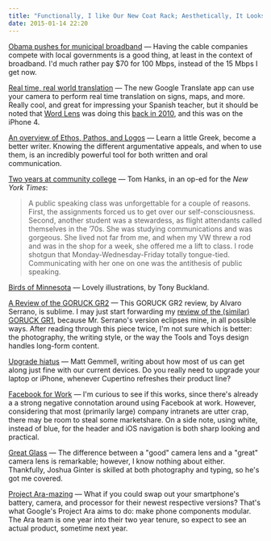 ```yaml
---
title: "Functionally, I like Our New Coat Rack; Aesthetically, It Looks like an Alien"
date: 2015-01-14 22:20
---
```


[Obama pushes for municipal broadband](http://www.vox.com/2015/1/14/7546865/obama-municipal-broadband-fcc) &mdash; Having the cable companies compete with local governments is a good thing, at least in the context of broadband. I'd much rather pay $70 for 100 Mbps, instead of the 15 Mbps I get now. 

[Real time, real world translation](http://googletranslate.blogspot.com/2015/01/hallo-hola-ola-to-new-more-powerful_14.html) &mdash; The new Google Translate app can use your camera to perform real time translation on signs, maps, and more. Really cool, and great for impressing your Spanish teacher, but it should be noted that [Word Lens](https://itunes.apple.com/us/app/word-lens/id383463868?mt=8) was doing this [back in 2010](http://www.theguardian.com/technology/blog/2010/dec/20/word-lens-app-translates), and this was on the iPhone 4. 

[An overview of Ethos, Pathos, and Logos](http://courses.durhamtech.edu/perkins/aris.html) &mdash; Learn a little Greek, become a better writer. Knowing the different argumentative appeals, and when to use them, is an incredibly powerful tool for both written and oral communication.

[Two years at community college](http://www.nytimes.com/2015/01/14/opinion/tom-hanks-on-his-two-years-at-chabot-college.html?_r=0) &mdash; Tom Hanks, in an op-ed for the _New York Times_: 

> A public speaking class was unforgettable for a couple of reasons. First, the assignments forced us to get over our self-consciousness. Second, another student was a stewardess, as flight attendants called themselves in the ’70s. She was studying communications and was gorgeous. She lived not far from me, and when my VW threw a rod and was in the shop for a week, she offered me a lift to class. I rode shotgun that Monday-Wednesday-Friday totally tongue-tied. Communicating with her one on one was the antithesis of public speaking.

[Birds of Minnesota](http://birdsofminnesota.com/) &mdash; Lovely illustrations, by Tony Buckland. 

[A Review of the GORUCK GR2](http://toolsandtoys.net/reviews/the-goruck-gr2/) &mdash; This GORUCK GR2 review, by Alvaro Serrano, is sublime.  I may just start forwarding my [review of the (similar) GORUCK GR1](http://kyledreger.com/archives/14113-goruck-gr1.html), because Mr. Serrano's version eclipses mine, in all possible ways. After reading through this piece twice, I'm not sure which is better: the photography, the writing style, or the way the Tools and Toys design handles long-form content. 

[Upgrade hiatus](http://mattgemmell.com/a-final-laptop/) &mdash; Matt Gemmell, writing about how most of us can get along just fine with our current devices. Do you really need to upgrade your laptop or iPhone, whenever Cupertino refreshes their product line? 

[Facebook for Work](http://bits.blogs.nytimes.com/2015/01/14/facebook-looks-to-the-workplace-for-future-growth/) &mdash; I'm curious to see if this works, since there's already a a strong negative connotation around using Facebook at work. However, considering that most (primarily large) company intranets are utter crap, there may be room to steal some marketshare. On a side note, using white, instead of blue, for the header and iOS navigation is both sharp looking and practical. 

[Great Glass](http://thenewsprint.co/2015/01/13/great-glass/) &mdash; The difference between a "good" camera lens and a "great" camera lens is remarkable; however, I know nothing about either. Thankfully, Joshua Ginter is skilled at both photography and typing, so he's got me covered. 

[Project Ara-mazing](http://www.theverge.com/2015/1/14/7547529/google-project-ara-prototype-hands-ontf) &mdash; What if you could swap out your smartphone's battery, camera, and processor for their newest respective versions? That's what Google's Project Ara aims to do: make phone components modular. The Ara team is one year into their two year tenure, so expect to see an actual product, sometime next year.  


